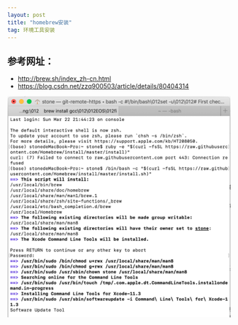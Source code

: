 ```yaml
---
layout: post
title: "homebrew安装"
tag: 环境工具安装
---
```


## 参考网址：

- <http://brew.sh/index_zh-cn.html>
- <https://blog.csdn.net/zzq900503/article/details/80404314>

<img src="../yaolinxia.github.io/img/image-20200322220843291.png" alt="image-20200322220843291" style="zoom:50%;" />

